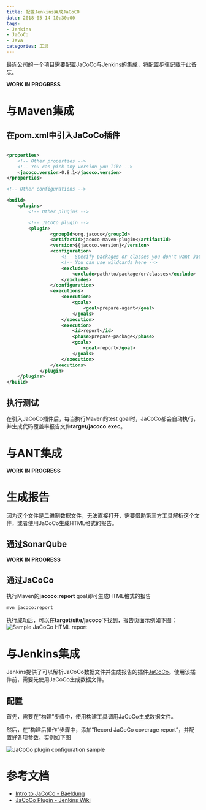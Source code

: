 ```yaml
---
title: 配置Jenkins集成JaCoCO
date: 2018-05-14 10:30:00
tags:
- Jenkins
- JaCoCo
- Java
categories: 工具
---
```


最近公司的一个项目需要配置JaCoCo与Jenkins的集成，将配置步骤记载于此备忘。

**WORK IN PROGRESS**

<!--more-->

# 与Maven集成

## 在pom.xml中引入JaCoCo插件

```xml

<properties>
    <!-- Other properties -->
    <!-- You can pick any version you like -->
    <jacoco.version>0.8.1</jacoco.version>
</properties>

<!-- Other configurations -->

<build>
    <plugins>
        <!-- Other plugins -->

        <!-- JaCoCo plugin -->
        <plugin>
                <groupId>org.jacoco</groupId>
                <artifactId>jacoco-maven-plugin</artifactId>
                <version>${jacoco.version}</version>
                <configuration>
                    <!-- Specify packages or classes you don't want JaCoCo to scan -->
                    <!-- You can use wildcards here -->
                    <excludes>
                        <exclude>path/to/package/or/classes</exclude>
                    </excludes>
                </configuration>
                <executions>
                    <execution>
                        <goals>
                            <goal>prepare-agent</goal>
                        </goals>
                    </execution>
                    <execution>
                        <id>report</id>
                        <phase>prepare-package</phase>
                        <goals>
                            <goal>report</goal>
                        </goals>
                    </execution>
                </executions>
            </plugin>
    </plugins>
</build>

```

## 执行测试

在引入JaCoCo插件后，每当执行Maven的test goal时，JaCoCo都会自动执行，并生成代码覆盖率报告文件**target/jacoco.exec**。

# 与ANT集成

**WORK IN PROGRESS**

# 生成报告

因为这个文件是二进制数据文件，无法直接打开，需要借助第三方工具解析这个文件，或者使用JaCoCo生成HTML格式的报告。

## 通过SonarQube

**WORK IN PROGRESS**

## 通过JaCoCo

执行Maven的**jacoco:report** goal即可生成HTML格式的报告

```bash
mvn jacoco:report
```

执行成功后，可以在**target/site/jacoco**下找到，报告页面示例如下图：
![Sample JaCoCo HTML report](/images/jenkins-jacoco-integration/jacoco-report.png)

# 与Jenkins集成

Jenkins提供了可以解析JaCoCo数据文件并生成报告的插件[JaCoCo](https://plugins.jenkins.io/jacoco)。使用该插件前，需要先使用JaCoCo生成数据文件。

## 配置

首先，需要在“构建”步骤中，使用构建工具调用JaCoCo生成数据文件。

然后，在“构建后操作”步骤中，添加“Record JaCoCo coverage report”，并配置好各项参数，实例如下图

![JaCoCo plugin configuration sample](/images/jenkins-jacoco-integration/jenkins-jacoco-plugin.png)

# 参考文档

+ [Intro to JaCoCo - Baeldung](http://www.baeldung.com/jacoco)
+ [JaCoCo Plugin - Jenkins Wiki](https://wiki.jenkins.io/display/JENKINS/JaCoCo+Plugin)